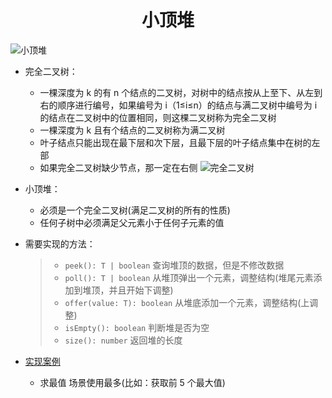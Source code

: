 <div align = "center"><h1>小顶堆</h1></div>

![小顶堆](https://img-blog.csdnimg.cn/ceb186972f3a46d490a102ef26e87a7d.png#pic_center)

- 完全二叉树：

  - 一棵深度为 k 的有 n 个结点的二叉树，对树中的结点按从上至下、从左到右的顺序进行编号，如果编号为 i（1≤i≤n）的结点与满二叉树中编号为 i 的结点在二叉树中的位置相同，则这棵二叉树称为完全二叉树
  - 一棵深度为 k 且有个结点的二叉树称为满二叉树
  - 叶子结点只能出现在最下层和次下层，且最下层的叶子结点集中在树的左部
  - 如果完全二叉树缺少节点，那一定在右侧
    ![完全二叉树](https://img-blog.csdnimg.cn/21b8f1c887d844c4ad541488b1c68c80.png#pic_center)

- 小顶堆：

  - 必须是一个完全二叉树(满足二叉树的所有的性质)
  - 任何子树中必须满足父元素小于任何子元素的值

- 需要实现的方法：

  > - `peek(): T | boolean` 查询堆顶的数据，但是不修改数据
  > - `poll(): T | boolean` 从堆顶弹出一个元素，调整结构(堆尾元素添加到堆顶，并且开始下调整)
  > - `offer(value: T): boolean` 从堆底添加一个元素，调整结构(上调整)
  > - `isEmpty(): boolean` 判断堆是否为空
  > - `size(): number` 返回堆的长度

- [实现案例](https://github.com/a572251465/w-hooks/blob/main/packages/src/useHeap/SmallHeap.ts)
  - 求最值 场景使用最多(比如：获取前 5 个最大值)
